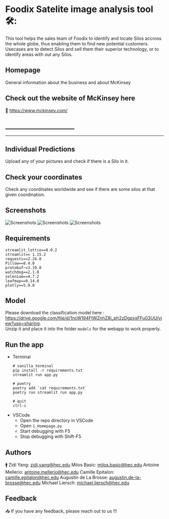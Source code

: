 # Foodix Satelite image analysis tool 🛠:

This tool helps the sales team of Foodix to identify and locate Silos accross the whole globe, thus enabling them to find new potential customers. 
Usecases are to detect Silos and sell them their superior technology, or to identify areas with out any Silos.

## Homepage
General information about the business and about McKinsey

## Check out the website of McKinsey here
📢 https://www.mckinsey.com/

## ______________________

______________________

## Individual Predictions

Upload any of your pictures and check if there is a Silo in it.

## Check your coordinates

Check any coordinates worldwide and see if there are some silos at that given coordination.

## Screenshots
![Screenshots](/demo/screenshot1.jpg?raw=true)
![Screenshots](/demo/screenshot2.jpg?raw=true)
![Screenshots](/demo/screenshot3.jpg?raw=true)


## Requirements
```
streamlit_lottie==0.0.2
streamlit== 1.15.2
requests==2.24.0
Pillow==8.4.0
protobuf~=3.19.0
watchdog==2.1.8
selenium==4.7.2
leafmap==0.14.0
plotly==5.9.0
```

## Model
Please download the classification model here : https://drive.google.com/file/d/1ncW194FtWZnhZ8j_ph2zDgpxxFFu03UU/view?usp=sharing.  
Unzip it and place it into the folder `models` for the webapp to work properly.  
  
## Run the app
* Terminal
    ```
    # vanilla terminal
    pip install -r requirements.txt
    streamlit run app.py

    # poetry
    poetry add `cat requirements.txt`
    poetry run streamlit run app.py

    # quit
    ctrl-c
    ```
* VSCode
  * Open the repo directory in VSCode
  * Open `1_Homepage.py`
  * Start debugging with F5
  * Stop debugging with Shift-F5

## Authors
🚹
  Zidi Yang: zidi.yang@hec.edu 
  Milos Basic: milos.basic@hec.edu
  Antoine Mellerio: antoine.mellerio@hec.edu
  Camille Epitalon: camille.epitalon@hec.edu
  Augustin de La Brosse: augustin.de-la-brosse@hec.edu
  Michael Liersch: michael.liersch@hec.edu

## Feedback
📥 If you have any feedback, please reach out to us !!!
